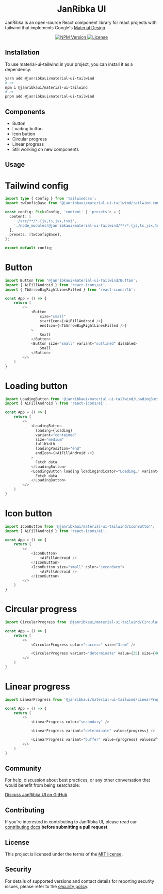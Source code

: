 <h1 align="center">JanRibka UI</h1>

JanRibka is an open-source React component library for react projects with tailwind that implements Google's [Material Design](https://m2.material.io/design/introduction/)

<p align="center">
    <a href="https://www.npmjs.com/package/@janribkaui/material-ui-tailwind">
        <img alt="NPM Version" src="https://badgen.net/npm/v/@janribkaui/material-ui-tailwind" />
    </a>
    <a href="https://github.com/nextui-org/@janribkaui/material-ui-tailwind/blob/main/LICENSE">
        <img src="https://img.shields.io/npm/l/@janribkaui/material-ui-tailwind?style=flat" alt="License">
    </a>
</p>

## Installation

To use material-ui-tailwind in your project, you can install it as a dependency:

```bash
yarn add @janribkaui/material-ui-tailwind
# or
npm i @janribkaui/material-ui-tailwind
# or
pnpm add @janribkaui/material-ui-tailwind
```

## Components

- Button
- Loading button
- Icon button
- Circular progress
- Linear progress
- Still working on new components

## Usage

# Tailwind config

```ts
import type { Config } from 'tailwindcss';
import twConfigBase from '@janribkaui/material-ui-tailwind/tailwind.config';

const config: Pick<Config, 'content' | 'presets'> = {
  content: [
    './src/**/*.{js,ts,jsx,tsx}',
    './node_modules/@janribkaui/material-ui-tailwind/**/*.{js,ts,jsx,tsx}',
  ],
  presets: [twConfigBase],
};

export default config;
```

# Button

```ts
import Button from '@janribkaui/material-ui-tailwind/Button';
import { AiFillAndroid } from 'react-icons/ai';
import { TbArrowBigRightLinesFilled } from 'react-icons/tb';

const App = () => {
    return (
        <>
            <Button
                size="small"
                startIcon={<AiFillAndroid />}
                endIcon={<TbArrowBigRightLinesFilled />}
            >
                Small
            </Button>
            <Button size="small" variant="outlined" disabled>
                Small
            </Button>
        </>
    )
}
```

# Loading button

```ts
import LoadingButton from '@janribkaui/material-ui-tailwind/LoadingButton';
import { AiFillAndroid } from 'react-icons/ai';

const App = () => {
    return (
        <>
            <LoadingButton
              loading={loading}
              variant="contained"
              size="medium"
              fullWidth
              loadingPosition="end"
              endIcon={<AiFillAndroid />}
            >
              Fetch data
            </LoadingButton>
            <LoadingButton loading loadingIndicator="Loading…" variant="outlined" size="small">
              Fetch data
            </LoadingButton>
        </>
    )
}
```

# Icon button

```ts
import IconButton from '@janribkaui/material-ui-tailwind/IconButton';
import { AiFillAndroid } from 'react-icons/ai';

const App = () => {
    return (
        <>
            <IconButton>
                <AiFillAndroid />
            </IconButton>
            <IconButton size="small" color="secondary">
                <AiFillAndroid />
            </IconButton>
        </>
    )
}
```

# Circular progress

```ts
import CircularProgress from '@janribkaui/material-ui-tailwind/CircularProgress';

const App = () => {
    return (
        <>
            <CircularProgress color="success" size="3rem" />

            <CircularProgress variant="determinate" value={25} size={40} />
        </>
    )
}
```

# Linear progress

```ts
import LinearProgress from '@janribkaui/material-ui-tailwind/LinearProgress';

const App = () => {
    return (
        <>
            <LinearProgress color="secondary" />

            <LinearProgress variant="determinate" value={progress} />

            <LinearProgress variant="buffer" value={progress} valueBuffer={buffer} />
        </>
    )
}
```

## Community

For help, discussion about best practices, or any other conversation that would benefit from being searchable:

[Discuss JanRibka UI on GitHub](https://github.com/janribkaui/material-ui-tailwind/discussions)

## Contributing

If you're interested in contributing to JanRibka UI, please read our [contributing docs](https://github.com/janribkaui/material-ui-tailwind/blob/main/.github/CONTRIBUTING.md) **before submitting a pull request**.

## License

This project is licensed under the terms of the
[MIT license](/LICENSE).

## Security

For details of supported versions and contact details for reporting security issues, please refer to the [security policy](https://github.com/janribkaui/material-ui-tailwind/security/policy).
